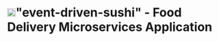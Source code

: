 # <img src="https://icons-for-free.com/iconfiles/png/512/sushi-1320568027512378083.png" width="20" height="20">"event-driven-sushi" - Food Delivery Microservices Application
